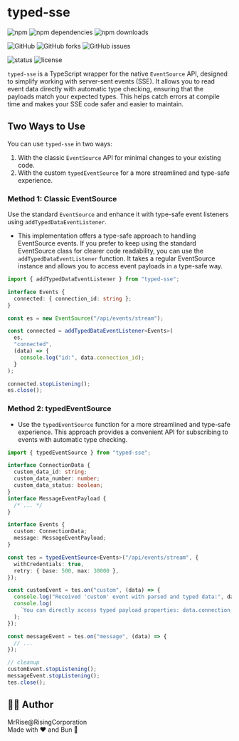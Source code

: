 # typed-sse

![npm](https://img.shields.io/npm/v/typed-sse?logo=npm&color=orange)
![npm dependencies](https://img.shields.io/librariesio/release/npm/typed-sse?logo=npm)
![npm downloads](https://img.shields.io/npm/dw/typed-sse?logo=npm)

![GitHub](https://img.shields.io/github/stars/Rising-Corporation/typed-sse?style=social&logo=github)
![GitHub forks](https://img.shields.io/github/forks/Rising-Corporation/typed-sse?style=social&logo=github)
![GitHub issues](https://img.shields.io/github/issues/Rising-Corporation/typed-sse?logo=github)

![status](https://img.shields.io/badge/status-beta-orange)
![license](https://img.shields.io/github/license/Rising-Corporation/typed-sse?logo=open-source-initiative&logoColor=white)

<!-- [![Conventional Commits](https://img.shields.io/badge/Conventional%20Commits-1.0.0-blue.svg?logo=conventionalcommits)](https://www.conventionalcommits.org/en/v1.0.0/) -->

`typed-sse` is a TypeScript wrapper for the native `EventSource` API, designed to simplify working with server-sent events (SSE). It allows you to read event data directly with automatic type checking, ensuring that the payloads match your expected types. This helps catch errors at compile time and makes your SSE code safer and easier to maintain.

## Two Ways to Use

You can use `typed-sse` in two ways:

1. With the classic `EventSource` API for minimal changes to your existing code.
2. With the custom `typedEventSource` for a more streamlined and type-safe experience.

### Method 1: Classic EventSource

Use the standard `EventSource` and enhance it with type-safe event listeners using `addTypedDataEventListener`.

- This implementation offers a type-safe approach to handling EventSource events. If you prefer to keep using the standard EventSource class for clearer code readability, you can use the `addTypedDataEventListener` function. It takes a regular EventSource instance and allows you to access event payloads in a type-safe way.

```ts
import { addTypedDataEventListener } from "typed-sse";

interface Events {
  connected: { connection_id: string };
}

const es = new EventSource("/api/events/stream");

const connected = addTypedDataEventListener<Events>(
  es,
  "connected",
  (data) => {
    console.log("id:", data.connection_id);
  }
);

connected.stopListening();
es.close();
```

### Method 2: typedEventSource

- Use the `typedEventSource` function for a more streamlined and type-safe experience. This approach provides a convenient API for subscribing to events with automatic type checking.

```ts
import { typedEventSource } from "typed-sse";

interface ConnectionData {
  custom_data_id: string;
  custom_data_number: number;
  custom_data_status: boolean;
}
interface MessageEventPayload {
  /* ... */
}

interface Events {
  custom: ConnectionData;
  message: MessageEventPayload;
}

const tes = typedEventSource<Events>("/api/events/stream", {
  withCredentials: true,
  retry: { base: 500, max: 30000 },
});

const customEvent = tes.on("custom", (data) => {
  console.log("Received 'custom' event with parsed and typed data:", data);
  console.log(
    `You can directly access typed payload properties: data.connection_id: ${data.custom_data_id} , custom_data_number : ${data.custom_data_number}, etc ... `
  );
});

const messageEvent = tes.on("message", (data) => {
  // ...
});

// cleanup
customEvent.stopListening();
messageEvent.stopListening();
tes.close();
```

## 👨‍💻 Author

MrRise@RisingCorporation  
Made with ❤️ and Bun 🐇
